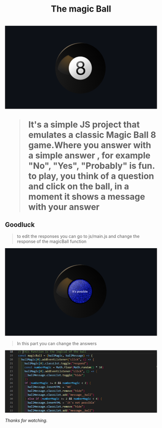  <h1 style="text-align:center;">The magic Ball<h1>
<img src="img/MagicBall8.PNG" >

> It's a simple JS project that emulates a classic Magic Ball 8 game.Where you answer with a simple answer , for example "No", "Yes", "Probably" is fun.
to play, you think of a question and click on the ball, in a moment it shows a message with your answer

## Goodluck 
> to edit the responses you can go to js/main.js and change the response of the magicBall function

<img src="img/answer.PNG">

> In this part you can change the answers

<img src="img/function.PNG">

_Thanks for watching._
